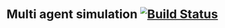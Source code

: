 # Multi agent simulation  [![Build Status](https://travis-ci.org/kenenbek/Agent.svg?branch=master)](https://travis-ci.org/kenenbek/Agent)
